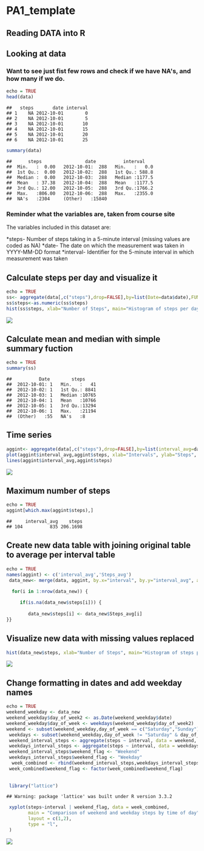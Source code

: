 PA1\_template
================

Reading DATA into R
-------------------

Looking at data
---------------

### Want to see just fist few rows and check if we have NA's, and how many if we do.

``` r
echo = TRUE
head(data)
```

    ##   steps       date interval
    ## 1    NA 2012-10-01        0
    ## 2    NA 2012-10-01        5
    ## 3    NA 2012-10-01       10
    ## 4    NA 2012-10-01       15
    ## 5    NA 2012-10-01       20
    ## 6    NA 2012-10-01       25

``` r
summary(data)
```

    ##      steps                date          interval     
    ##  Min.   :  0.00   2012-10-01:  288   Min.   :   0.0  
    ##  1st Qu.:  0.00   2012-10-02:  288   1st Qu.: 588.8  
    ##  Median :  0.00   2012-10-03:  288   Median :1177.5  
    ##  Mean   : 37.38   2012-10-04:  288   Mean   :1177.5  
    ##  3rd Qu.: 12.00   2012-10-05:  288   3rd Qu.:1766.2  
    ##  Max.   :806.00   2012-10-06:  288   Max.   :2355.0  
    ##  NA's   :2304     (Other)   :15840

### Reminder what the variables are, taken from course site

The variables included in this dataset are:

*steps- Number of steps taking in a 5-minute interval (missing values are coded as NA) *date- The date on which the measurement was taken in YYYY-MM-DD format \*interval- Identifier for the 5-minute interval in which measurement was taken

Calculate steps per day and visualize it
----------------------------------------

``` r
echo = TRUE
ss<- aggregate(data[,c("steps"),drop=FALSE],by=list(Date=data$date),FUN=sum,na.rm=FALSE)
ss$steps<-as.numeric(ss$steps)
hist(ss$steps, xlab="Number of Steps", main="Histogram of steps per day", col="red")
```

![](PA1_template_files/figure-markdown_github/unnamed-chunk-2-1.png)

Calculate mean and median with simple summary fuction
-----------------------------------------------------

``` r
echo = TRUE
summary(ss)
```

    ##          Date        steps      
    ##  2012-10-01: 1   Min.   :   41  
    ##  2012-10-02: 1   1st Qu.: 8841  
    ##  2012-10-03: 1   Median :10765  
    ##  2012-10-04: 1   Mean   :10766  
    ##  2012-10-05: 1   3rd Qu.:13294  
    ##  2012-10-06: 1   Max.   :21194  
    ##  (Other)   :55   NA's   :8

Time series
-----------

``` r
aggint<- aggregate(data[,c("steps"),drop=FALSE],by=list(interval_avg=data$interval), FUN=mean,na.rm=TRUE)
plot(aggint$interval_avg,aggint$steps, xlab="Intervals", ylab="Steps", main="Average steps per interval")
lines(aggint$interval_avg,aggint$steps)
```

![](PA1_template_files/figure-markdown_github/unnamed-chunk-4-1.png)

Maximum number of steps
-----------------------

``` r
echo = TRUE
aggint[which.max(aggint$steps),]
```

    ##     interval_avg    steps
    ## 104          835 206.1698

Create new data table with joining original table to average per interval table
-------------------------------------------------------------------------------

``` r
echo = TRUE
names(aggint) <- c('interval_avg','Steps_avg')
 data_new<- merge(data, aggint, by.x="interval", by.y="interval_avg", all.x=TRUE)  

  for(i in 1:nrow(data_new)) {
    
     if(is.na(data_new$steps[i])) {
        
        data_new$steps[i] <- data_new$Steps_avg[i]
}}
```

Visualize new data with missing values replaced
-----------------------------------------------

``` r
hist(data_new$steps, xlab="Number of Steps", main="Histogram of steps per day with replaced values", col="green")
```

![](PA1_template_files/figure-markdown_github/unnamed-chunk-7-1.png)

Change formatting in dates and add weekday names
------------------------------------------------

``` r
echo = TRUE
weekend_weekday <- data_new
weekend_weekday$day_of_week2 <- as.Date(weekend_weekday$date)
weekend_weekday$day_of_week <- weekdays(weekend_weekday$day_of_week2)
weekend <- subset(weekend_weekday,day_of_week == c("Saturday","Sunday"))
 weekdays <- subset(weekend_weekday,day_of_week != "Saturday" & day_of_week != "Sunday")
 weekend_interval_steps <- aggregate(steps ~ interval, data = weekend, mean, na.rm=TRUE)
 weekdays_interval_steps <- aggregate(steps ~ interval, data = weekdays, mean, na.rm=TRUE)
 weekend_interval_steps$weekend_flag <- "Weekend"
 weekdays_interval_steps$weekend_flag <- "Weekday"
  week_combined <- rbind(weekend_interval_steps,weekdays_interval_steps)
 week_combined$weekend_flag <- factor(week_combined$weekend_flag)
 
 
 library("lattice")
```

    ## Warning: package 'lattice' was built under R version 3.3.2

``` r
 xyplot(steps~interval | weekend_flag, data = week_combined,
        main = "Comparison of weekend and weekday steps by time of day",
        layout = c(1,2), 
        type = "l",
 )
```

![](PA1_template_files/figure-markdown_github/unnamed-chunk-8-1.png)
